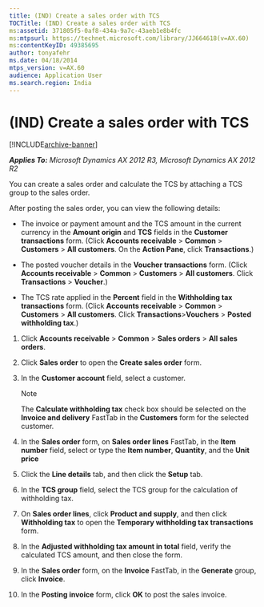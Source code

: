```yaml
---
title: (IND) Create a sales order with TCS
TOCTitle: (IND) Create a sales order with TCS
ms:assetid: 371805f5-0af8-434a-9a7c-43aeb1e8b4fc
ms:mtpsurl: https://technet.microsoft.com/library/JJ664618(v=AX.60)
ms:contentKeyID: 49385695
author: tonyafehr
ms.date: 04/18/2014
mtps_version: v=AX.60
audience: Application User
ms.search.region: India
---
```


# (IND) Create a sales order with TCS 


[!INCLUDE[archive-banner](includes/archive-banner.md)]


_**Applies To:** Microsoft Dynamics AX 2012 R3, Microsoft Dynamics AX 2012 R2_

You can create a sales order and calculate the TCS by attaching a TCS group to the sales order.

After posting the sales order, you can view the following details:

  - The invoice or payment amount and the TCS amount in the current currency in the **Amount origin** and **TCS** fields in the **Customer transactions** form. (Click **Accounts receivable** \> **Common** \> **Customers** \> **All customers**. On the **Action Pane**, click **Transactions**.)

  - The posted voucher details in the **Voucher transactions** form. (Click **Accounts receivable** \> **Common** \> **Customers** \> **All customers**. Click **Transactions** \> **Voucher**.)

  - The TCS rate applied in the **Percent** field in the **Withholding tax transactions** form. (Click **Accounts receivable** \> **Common** \> **Customers** \> **All customers**. Click **Transactions**\>**Vouchers** \> **Posted withholding tax**.)

<!-- end list -->

1.  Click **Accounts receivable** \> **Common** \> **Sales orders** \> **All sales orders**.

2.  Click **Sales order** to open the **Create sales order** form.

3.  In the **Customer account** field, select a customer.
    

    > [!NOTE]
    > <P>The <STRONG>Calculate withholding tax</STRONG> check box should be selected on the <STRONG>Invoice and delivery</STRONG> FastTab in the <STRONG>Customers</STRONG> form for the selected customer.</P>



4.  In the **Sales order** form, on **Sales order lines** FastTab, in the **Item number** field, select or type the **Item number**, **Quantity**, and the **Unit price**

5.  Click the **Line details** tab, and then click the **Setup** tab.

6.  In the **TCS group** field, select the TCS group for the calculation of withholding tax.

7.  On **Sales order lines**, click **Product and supply**, and then click **Withholding tax** to open the **Temporary withholding tax transactions** form.

8.  In the **Adjusted withholding tax amount in total** field, verify the calculated TCS amount, and then close the form.

9.  In the **Sales order** form, on the **Invoice** FastTab, in the **Generate** group, click **Invoice**.

10. In the **Posting invoice** form, click **OK** to post the sales invoice.

  


